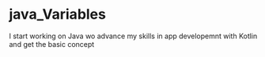 # java_Variables
I start working on Java wo advance my skills in app developemnt with Kotlin and get the basic concept 
